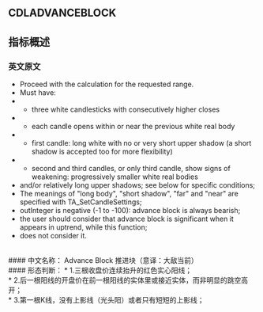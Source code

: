 ## CDLADVANCEBLOCK

## 指标概述
### 英文原文
* Proceed with the calculation for the requested range.
* Must have:
* - three white candlesticks with consecutively higher closes
* - each candle opens within or near the previous white real body 
* - first candle: long white with no or very short upper shadow (a short shadow is accepted too for more flexibility)
* - second and third candles, or only third candle, show signs of weakening: progressively smaller white real bodies 
* and/or relatively long upper shadows; see below for specific conditions;
* The meanings of "long body", "short shadow", "far" and "near" are specified with TA_SetCandleSettings;
* outInteger is negative (-1 to -100): advance block is always bearish;
* the user should consider that advance block is significant when it appears in uptrend, while this function;
* does not consider it.
<br>
#### 中文名称：
Advance Block 推进块（意译：大敌当前）<br>
#### 形态判断：
* 1.三根收盘价连续抬升的红色实心阳线；<br>
* 2.后一根阳线的开盘价在前一根阳线的实体里或接近实体，而非明显的跳空高开；<br>
* 3.第一根K线，没有上影线（光头阳）或者只有短短的上影线；<br>
